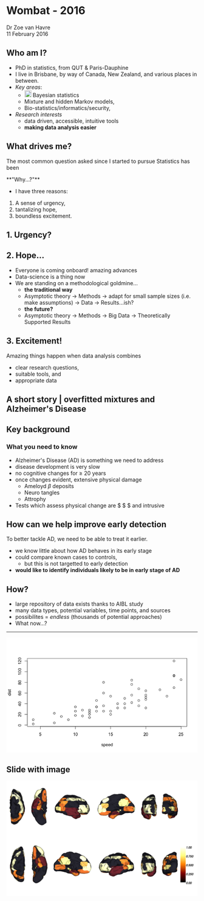 # Wombat - 2016 
Dr Zoe van Havre  
11 February 2016  





## Who am I?

- PhD in statistics, from QUT \& Paris-Dauphine
- I live in Brisbane, by way of Canada, New Zealand, and various places in between.
- *Key areas*:
    - <img style="width: 18px; height: 18px; margin: 0; vertical-align: center;" src="http://i.stack.imgur.com/DSxUV.png" alt="" scale="0"> Bayesian statistics
    - Mixture and hidden Markov models, 
    - Bio-statistics/informatics/security,
- *Research interests*
    - data driven, accessible, intuitive tools
    - **making data analysis easier**


## What drives me?

The most common question asked since I started to pursue Statistics has been

<div class="centered">
**"Why...?"**
</div>

- I have three reasons:

1. A sense of urgency,
2. tantalizing hope,
3. boundless excitement.



## 1. Urgency?



## 2. Hope...

- Everyone is coming onboard! amazing advances
- Data-science is a thing now
- We are standing on a methodological goldmine...
    - **the traditional way** 
    - Asymptotic theory  $\rightarrow$ Methods $\rightarrow$ adapt for small sample sizes (i.e. make assumptions) $\rightarrow$ Data $\rightarrow$ Results...ish?
    - **the future?** 
    - Asymptotic theory $\rightarrow$ Methods $\rightarrow$ Big Data  $\rightarrow$ Theoretically Supported Results
    
    
## 3. Excitement!

Amazing things happen when data analysis combines

- clear research questions, 
- suitable tools, and 
- appropriate data



## A short story | overfitted mixtures and Alzheimer's Disease


## Key background



### What you need to know

- Alzheimer's Disease (AD) is something we need to address
- disease development is very slow
- no cognitive changes for $\geq$ 20 years
- once changes evident, extensive physical damage
    - Ameloyd $\beta$ deposits
    - Neuro tangles
    - Attrophy
- Tests which assess physical change are $ $ $ and intrusive


## How can we help improve early detection

To better tackle AD, we need to be able to treat it earlier.

- we know little about how AD behaves in its early stage
- could compare known cases to controls, 
    - but this is not targetted to early detection
- **would like to identify individuals likely to be in early stage of AD**
 
## How? 

- large repository of data exists thanks to AIBL study 
- many data types, potential variables, time points, and sources
- possibilites = *endless* (thousands of potential approaches)
- What now...?



-----------------------

![](ZvH_WombatSlides_files/figure-html/unnamed-chunk-2-1.png)


## Slide with image
<img src="Images/hc_diff_means.png" style="width: 800px"/>


